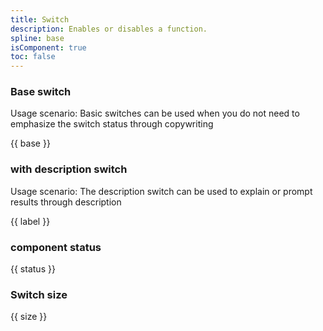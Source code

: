 ```yaml
---
title: Switch
description: Enables or disables a function.
spline: base
isComponent: true
toc: false
---
```


### Base switch

Usage scenario: Basic switches can be used when you do not need to emphasize the switch status through copywriting

{{ base }}

### with description switch

Usage scenario: The description switch can be used to explain or prompt results through description

{{ label }}

### component status

{{ status }}

### Switch size

{{ size }}